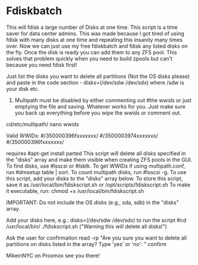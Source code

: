 # Fdiskbatch
This will fdisk a large number of Disks at one time. This script is a time saver for data center admins.
This was made because I got tired of using fdisk with many disks at one time and repeating this insanity many times over. 
Now we can just use my free fdiskbatch and fdisk any listed disks on the fly. Once the disk is ready you can add
them to any ZFS pool. This solves that problem quickly when you need to build zpools but can't because you need fdisk first!

Just list the disks you want to delete all partitions (Not the OS disks please) and paste in the code section - disks=(/dev/sdw /dev/sdx) where /sdw is your disk etc.

1) Multipath must be disabled by either commenting out #the wwids or just emptying the file and saving. Whatever works for you. Just make sure you back up everything before you wipe the wwids or comment out.

cd/etc/multipath/
nano wwids 

Valid WWIDs:
#/350000396fxxxxxxx/
#/3500003974xxxxxxx/
#/350000396fxxxxxxx/


requires #apt-get install parted
This script will delete all disks specified in the "disks" array and make them visible when creating ZFS pools in the GUI.
To find disks, use #lsscsi or #lsblk.
To get WWIDs if using multipath.conf, run #dmsetup table | sort.
To count multipath disks, run #lsscsi -g.
To use this script, add your disks to the "disks" array below.
To store this script, save it as /usr/local/bin/fdiskscript.sh or /opt/scripts/fdiskscript.sh
To make it executable, run: chmod +x /usr/local/bin/fdiskscript.sh

IMPORTANT: Do not include the OS disks (e.g., sda, sdb) in the "disks" array.

Add your disks here, e.g.:
disks=(/dev/sdw /dev/sdx)
to run the script #cd /usr/local/bin/
./fdiskscript.sh ("Warning this will delete all disks!")


Ask the user for confirmation
read -rp "Are you sure you want to delete all partitions on disks listed in the array? Type 'yes' or 'no': " confirm


MikeinNYC on Proxmox see you there!
